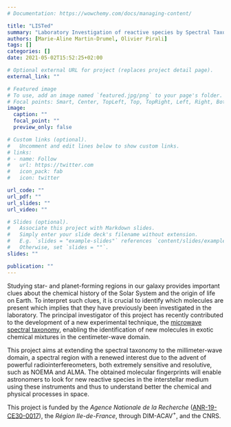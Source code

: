 ```yaml
---
# Documentation: https://wowchemy.com/docs/managing-content/

title: "LISTed"
summary: "Laboratory Investigation of reactive species by Spectral Taxonomy"
authors: [Marie-Aline Martin-Drumel, Olivier Pirali]
tags: []
categories: []
date: 2021-05-02T15:52:25+02:00

# Optional external URL for project (replaces project detail page).
external_link: ""

# Featured image
# To use, add an image named `featured.jpg/png` to your page's folder.
# Focal points: Smart, Center, TopLeft, Top, TopRight, Left, Right, BottomLeft, Bottom, BottomRight.
image:
  caption: ""
  focal_point: ""
  preview_only: false

# Custom links (optional).
#   Uncomment and edit lines below to show custom links.
# links:
# - name: Follow
#   url: https://twitter.com
#   icon_pack: fab
#   icon: twitter

url_code: ""
url_pdf: ""
url_slides: ""
url_video: ""

# Slides (optional).
#   Associate this project with Markdown slides.
#   Simply enter your slide deck's filename without extension.
#   E.g. `slides = "example-slides"` references `content/slides/example-slides.md`.
#   Otherwise, set `slides = ""`.
slides: ""

publication: ""
---
```


Studying star- and planet-forming regions in our galaxy provides important clues about the chemical history of the Solar System and the origin of life on Earth. To interpret such clues, it is crucial to identify which molecules are present which implies that they have previously been investigated in the laboratory. The principal investigator of this project has recently contributed to the development of a new experimental technique, the [microwave spectral taxonomy](https://aip.scitation.org/doi/10.1063/1.4944072), enabling the identification of new molecules in exotic chemical mixtures in the centimeter-wave domain. 

This project aims at extending the spectral taxonomy to the millimeter-wave domain, a spectral region with a renewed interest due to the advent of powerful radiointerfereometers, both extremely sensitive and resolutive, such as NOEMA and ALMA. The obtained molecular fingerprints will enable astronomers to look for new reactive species in the interstellar medium using these instruments and thus to understand better the chemical and physical processes in space.

This project is funded by the *Agence Nationale de la Recherche* ([ANR-19-CE30-0017](https://anr.fr/Project-ANR-19-CE30-0017)), the *Région Ile-de-France*, through DIM-ACAV$^+$, and the CNRS.
